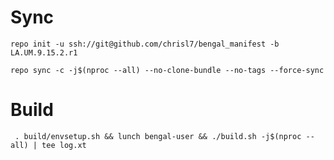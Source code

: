 # Sync

```
repo init -u ssh://git@github.com/chrisl7/bengal_manifest -b LA.UM.9.15.2.r1
```

```
repo sync -c -j$(nproc --all) --no-clone-bundle --no-tags --force-sync
```

# Build
```
 . build/envsetup.sh && lunch bengal-user && ./build.sh -j$(nproc --all) | tee log.xt
```
